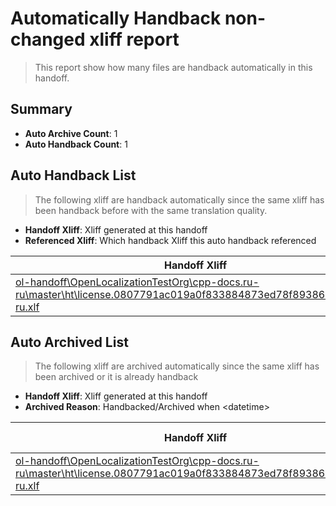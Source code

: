 # Automatically Handback non-changed xliff report
> This report show how many files are handback automatically in this handoff.

## Summary
* **Auto Archive Count**: 1
* **Auto Handback Count**: 1

## Auto Handback List
> The following xliff are handback automatically since the same xliff has been handback before with the same translation quality.

* **Handoff Xliff**: Xliff generated at this handoff
* **Referenced Xliff**: Which handback Xliff this auto handback referenced

| Handoff Xliff | Referenced Xliff | 
| --- | --- | 
| [ol-handoff\OpenLocalizationTestOrg\cpp-docs.ru-ru\master\ht\license.0807791ac019a0f833884873ed78f89386a91bff.ru-ru.xlf](https://github.com/OpenLocalizationTestOrg/cpp-docs.handoff/blob/4797eb31042646c295c40d166c227651d3f25b00/ol-handoff/OpenLocalizationTestOrg/cpp-docs.ru-ru/master/ht/license.0807791ac019a0f833884873ed78f89386a91bff.ru-ru.xlf) | [ol-handback\OpenLocalizationTestOrg\cpp-docs.ru-ru\master\ht\license.0807791ac019a0f833884873ed78f89386a91bff.ru-ru.xlf](https://github.com/OpenLocalizationTestOrg/cpp-docs.handback/blob/45158e920f212c16f2f035cd25bcb5a85f7f6d1b/ol-handback/OpenLocalizationTestOrg/cpp-docs.ru-ru/master/ht/license.0807791ac019a0f833884873ed78f89386a91bff.ru-ru.xlf) | 

## Auto Archived List
> The following xliff are archived automatically since the same xliff has been archived or it is already handback

* **Handoff Xliff**: Xliff generated at this handoff
* **Archived Reason**: Handbacked/Archived when &lt;datetime&gt;

| Handoff Xliff | Archived Reason | 
| --- | --- | 
| [ol-handoff\OpenLocalizationTestOrg\cpp-docs.ru-ru\master\ht\license.0807791ac019a0f833884873ed78f89386a91bff.ru-ru.xlf](https://github.com/OpenLocalizationTestOrg/cpp-docs.handoff/blob/4797eb31042646c295c40d166c227651d3f25b00/ol-handoff/OpenLocalizationTestOrg/cpp-docs.ru-ru/master/ht/license.0807791ac019a0f833884873ed78f89386a91bff.ru-ru.xlf) | Handbacked | 


